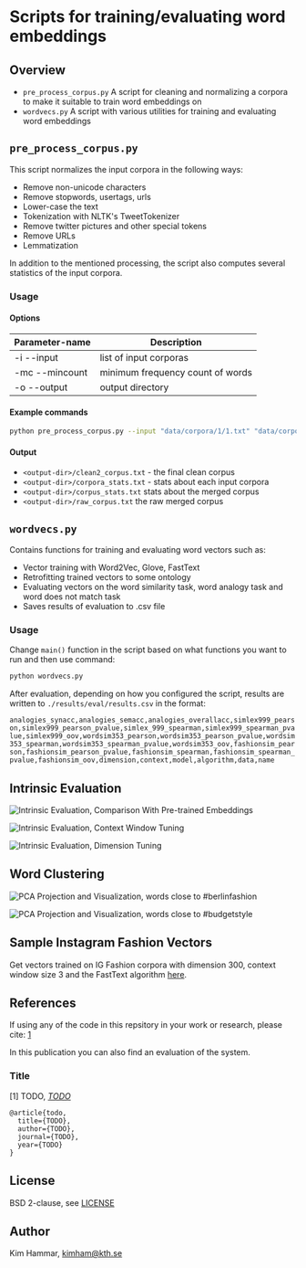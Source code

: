 # Scripts for training/evaluating word embeddings

## Overview

- `pre_process_corpus.py`  A script for cleaning and normalizing a corpora to make it suitable to train word embeddings on
- `wordvecs.py` A script with various utilities for training and evaluating word embeddings

## `pre_process_corpus.py`

This script normalizes the input corpora in the following ways:

- Remove non-unicode characters
- Remove stopwords, usertags, urls
- Lower-case the text
- Tokenization with NLTK's TweetTokenizer
- Remove twitter pictures and other special tokens
- Remove URLs
- Lemmatization

In addition to the mentioned processing, the script also computes several statistics of the input corpora.

### Usage


#### Options

| Parameter-name   | Description                                                                   |
| -----            | -----------                                                                   |
| -i --input       | list of input corporas |
| -mc --mincount   | minimum frequency count of words  |
| -o --output      | output directory  |

#### Example commands

```bash
python pre_process_corpus.py --input "data/corpora/1/1.txt" "data/corpora/2/2.txt" --mincount 2 --output data
```

#### Output
- `<output-dir>/clean2_corpus.txt` - the final clean corpus
- `<output-dir>/corpora_stats.txt` - stats about each input corpora
- `<output-dir>/corpus_stats.txt` stats about the merged corpus
- `<output-dir>/raw_corpus.txt` the raw merged corpus

## `wordvecs.py`

Contains functions for training and evaluating word vectors such as:

- Vector training with Word2Vec, Glove, FastText
- Retrofitting trained vectors to some ontology 
- Evaluating vectors on the word similarity task, word analogy task and word does not match task
- Saves results of evaluation to .csv file

### Usage

Change `main()` function in the script based on what functions you want to run and then use command:

```bash
python wordvecs.py
```

After evaluation, depending on how you configured the script, results are written to `./results/eval/results.csv` in the format:

`analogies_synacc,analogies_semacc,analogies_overallacc,simlex999_pearson,simlex999_pearson_pvalue,simlex_999_spearman,simlex999_spearman_pvalue,simlex999_oov,wordsim353_pearson,wordsim353_pearson_pvalue,wordsim353_spearman,wordsim353_spearman_pvalue,wordsim353_oov,fashionsim_pearson,fashionsim_pearson_pvalue,fashionsim_spearman,fashionsim_spearman_pvalue,fashionsim_oov,dimension,context,model,algorithm,data,name`

## Intrinsic Evaluation

![Intrinsic Evaluation, Comparison With Pre-trained Embeddings](./images/intrinsic_comparison_w_pretrained.png "Intrinsic Evaluation, Comparison With Pre-trained Embeddings")

![Intrinsic Evaluation, Context Window Tuning](./images/intrinsic_comparison_contextwindow.png "Intrinsic Evaluation, Context Window Tuning")

![Intrinsic Evaluation, Dimension Tuning](./images/intrinsic_comparison_dimensions.png "Intrinsic Evaluation, Dimension Tuning")

## Word Clustering

![PCA Projection and Visualization, words close to #berlinfashion](./images/word_plot_berlin.png "PCA Projection and Visualization, words close to #berlinfashion")

![PCA Projection and Visualization, words close to #budgetstyle](./images/word_plot_berlin.png "PCA Projection and Visualization, words close to #budgetstyle")

## Sample Instagram Fashion Vectors

Get vectors trained on IG Fashion corpora with dimension 300, context window size 3 and the FastText algorithm [here](https://www.dropbox.com/s/tvie2f8jtxcu4ca/fasttext_fashion_dim300_c3_skipgram.vec.zip?dl=0).

## References 

If using any of the code in this repsitory in your work or research, please cite: [1](TODO)

In this publication you can also find an evaluation of the system. 

### Title

[1] TODO, [*TODO*](link)

```
@article{todo,
  title={TODO},
  author={TODO},
  journal={TODO},
  year={TODO}
}
```

## License

BSD 2-clause, see [LICENSE](./LICENSE)

## Author

Kim Hammar, [kimham@kth.se](mailto:kimham@kth.se)